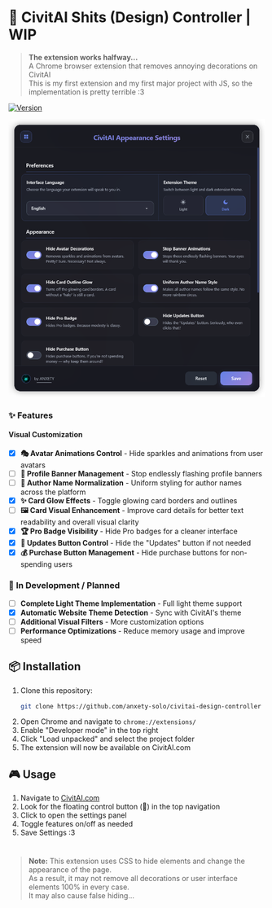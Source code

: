 # 🎨 CivitAI Shits (Design) Controller | WIP

> **The extension works halfway...**</br>
> A Chrome browser extension that removes annoying decorations on CivitAI</br>
> This is my first extension and my first major project with JS, so the implementation is pretty terrible :3

[![Version](https://img.shields.io/badge/version-1.0.2-blue)](https://github.com/anxety-solo/civitai-design-controller)

<div align="center">
  <img src="preview.png" alt="CivitAI Shits Controller Preview" width="800">
</div>

### ✨ Features

#### **Visual Customization**
- [x] **🎭 Avatar Animations Control** - Hide sparkles and animations from user avatars
- [ ] **🎪 Profile Banner Management** - Stop endlessly flashing profile banners
- [ ] **👤 Author Name Normalization** - Uniform styling for author names across the platform
- [x] **✨ Card Glow Effects** - Toggle glowing card borders and outlines
- [ ] **🖼️ Card Visual Enhancement** - Improve card details for better text readability and overall visual clarity
- [x] **🏆 Pro Badge Visibility** - Hide Pro badges for a cleaner interface
- [x] **🔄 Updates Button Control** - Hide the "Updates" button if not needed
- [x] **💰 Purchase Button Management** - Hide purchase buttons for non-spending users

### 🚧 **In Development / Planned**

- [ ] **Complete Light Theme Implementation** - Full light theme support
- [x] **Automatic Website Theme Detection** - Sync with CivitAI's theme
- [ ] **Additional Visual Filters** - More customization options
- [ ] **Performance Optimizations** - Reduce memory usage and improve speed

## 📦 Installation

1. Clone this repository:
   ```bash
   git clone https://github.com/anxety-solo/civitai-design-controller
   ```
2. Open Chrome and navigate to `chrome://extensions/`
3. Enable "Developer mode" in the top right
4. Click "Load unpacked" and select the project folder
5. The extension will now be available on CivitAI.com

## 🎮 Usage

1. Navigate to [CivitAI.com](https://civitai.com)
2. Look for the floating control button (🎨) in the top navigation
3. Click to open the settings panel
4. Toggle features on/off as needed
5. Save Settings :3

<h1></h1>

> **Note:** This extension uses CSS to hide elements and change the appearance of the page.</br>
> As a result, it may not remove all decorations or user interface elements 100% in every case.</br>
> It may also cause false hiding...